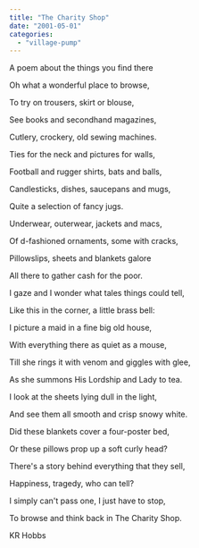 ```yaml
---
title: "The Charity Shop"
date: "2001-05-01"
categories: 
  - "village-pump"
---
```


A poem about the things you find there

Oh what a wonderful place to browse,

To try on trousers, skirt or blouse,

See books and secondhand magazines,

Cutlery, crockery, old sewing machines.

Ties for the neck and pictures for walls,

Football and rugger shirts, bats and balls,

Candlesticks, dishes, saucepans and mugs,

Quite a selection of fancy jugs.

Underwear, outerwear, jackets and macs,

Of d-fashioned ornaments, some with cracks,

Pillowslips, sheets and blankets galore

All there to gather cash for the poor.

I gaze and I wonder what tales things could tell,

Like this in the corner, a little brass bell:

I picture a maid in a fine big old house,

With everything there as quiet as a mouse,

Till she rings it with venom and giggles with glee,

As she summons His Lordship and Lady to tea.

I look at the sheets lying dull in the light,

And see them all smooth and crisp snowy white.

Did these blankets cover a four-poster bed,

Or these pillows prop up a soft curly head?

There's a story behind everything that they sell,

Happiness, tragedy, who can tell?

I simply can't pass one, I just have to stop,

To browse and think back in The Charity Shop.

KR Hobbs
